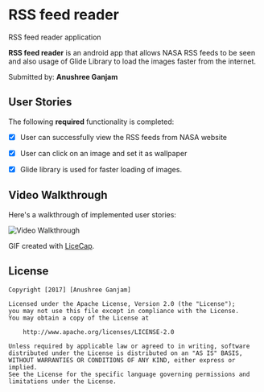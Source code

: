 # RSS feed reader
RSS feed reader application


**RSS feed reader** is an android app that allows NASA RSS feeds to be seen and also usage of Glide Library to load the images faster from the internet.

Submitted by: **Anushree Ganjam**


## User Stories

The following **required** functionality is completed:

* [x] User can successfully view the RSS feeds from NASA website 
* [x] User can click on an image and set it as wallpaper
* [x] Glide library is used for faster loading of images.


## Video Walkthrough

Here's a walkthrough of implemented user stories:

<img src='http://i.imgur.com/Omrf65F.gif' title='Rss feed Video Walkthrough' width='' alt='Video Walkthrough' />


GIF created with [LiceCap](http://www.cockos.com/licecap/).



## License

    Copyright [2017] [Anushree Ganjam]

    Licensed under the Apache License, Version 2.0 (the "License");
    you may not use this file except in compliance with the License.
    You may obtain a copy of the License at

        http://www.apache.org/licenses/LICENSE-2.0

    Unless required by applicable law or agreed to in writing, software
    distributed under the License is distributed on an "AS IS" BASIS,
    WITHOUT WARRANTIES OR CONDITIONS OF ANY KIND, either express or implied.
    See the License for the specific language governing permissions and
    limitations under the License.
